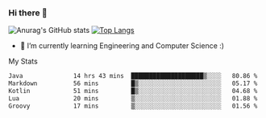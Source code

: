 ### Hi there 👋

![Anurag's GitHub stats](https://github-readme-stats.vercel.app/api?username=MatteoIorio11&show_icons=true&theme=dark) 
[![Top Langs](https://github-readme-stats.vercel.app/api/top-langs/?username=MatteoIorio11&theme=dark)](https://github.com/MatteoIorio11/github-readme-stats)

- 🌱 I’m currently learning Engineering and Computer Science :)

<!--
**MatteoIorio11/MatteoIorio11** is a ✨ _special_ ✨ repository because its `README.md` (this file) appears on your GitHub profile.

Here are some ideas to get you started:

- 🔭 I’m currently working on ...
- 🌱 I’m currently learning ...
- 👯 I’m looking to collaborate on ...
- 🤔 I’m looking for help with ...
- 💬 Ask me about ...
- 📫 How to reach me: ...
- 😄 Pronouns: ...
- ⚡ Fun fact: ...
-->
My Stats
<!--START_SECTION:waka-->

```txt
Java              14 hrs 43 mins  ████████████████████▒░░░░   80.86 %
Markdown          56 mins         █▒░░░░░░░░░░░░░░░░░░░░░░░   05.17 %
Kotlin            51 mins         █▒░░░░░░░░░░░░░░░░░░░░░░░   04.68 %
Lua               20 mins         ▒░░░░░░░░░░░░░░░░░░░░░░░░   01.88 %
Groovy            17 mins         ▒░░░░░░░░░░░░░░░░░░░░░░░░   01.56 %
```

<!--END_SECTION:waka-->
